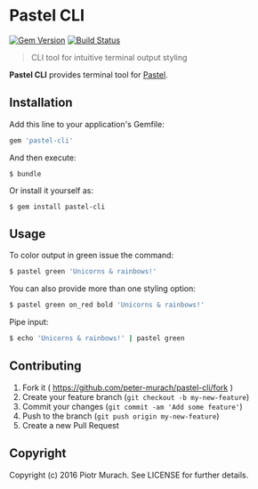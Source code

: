 # Pastel CLI
[![Gem Version](https://badge.fury.io/rb/pastel-cli.svg)][gem]
[![Build Status](https://secure.travis-ci.org/peter-murach/pastel-cli.svg?branch=master)][travis]

[gem]: http://badge.fury.io/rb/pastel-cli
[travis]: http://travis-ci.org/peter-murach/pastel-cli

> CLI tool for intuitive terminal output styling

**Pastel CLI** provides terminal tool for [Pastel](https://github.com/peter-murach/pastel).

## Installation

Add this line to your application's Gemfile:

```ruby
gem 'pastel-cli'
```

And then execute:

    $ bundle

Or install it yourself as:

    $ gem install pastel-cli

## Usage

To color output in green issue the command:

```bash
$ pastel green 'Unicorns & rainbows!'
```

You can also provide more than one styling option:

```bash
$ pastel green on_red bold 'Unicorns & rainbows!'
```

Pipe input:

```bash
$ echo 'Unicorns & rainbows!' | pastel green
```

## Contributing

1. Fork it ( https://github.com/peter-murach/pastel-cli/fork )
2. Create your feature branch (`git checkout -b my-new-feature`)
3. Commit your changes (`git commit -am 'Add some feature'`)
4. Push to the branch (`git push origin my-new-feature`)
5. Create a new Pull Request

## Copyright

Copyright (c) 2016 Piotr Murach. See LICENSE for further details.
